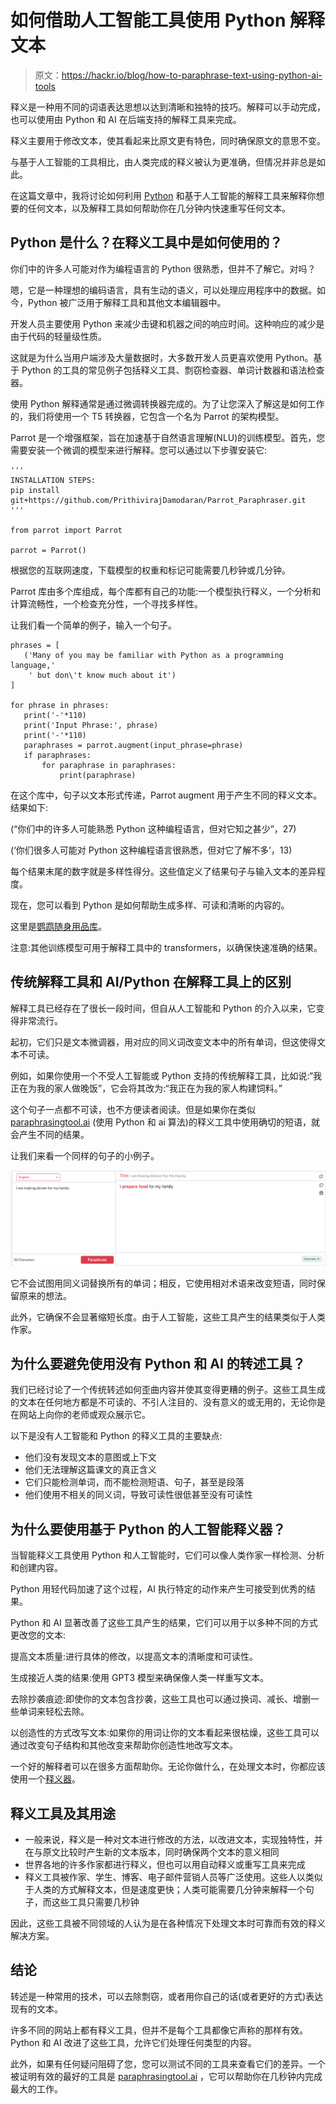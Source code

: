 # 如何借助人工智能工具使用 Python 解释文本

> 原文：<https://hackr.io/blog/how-to-paraphrase-text-using-python-ai-tools>

释义是一种用不同的词语表达思想以达到清晰和独特的技巧。解释可以手动完成，也可以使用由 Python 和 AI 在后端支持的解释工具来完成。

释义主要用于修改文本，使其看起来比原文更有特色，同时确保原文的意思不变。

与基于人工智能的工具相比，由人类完成的释义被认为更准确，但情况并非总是如此。

在这篇文章中，我将讨论如何利用 [Python](https://www.google.com/url?q=https://hackr.io/blog/how-to-learn-python&sa=D&source=editors&ust=1669940823670482&usg=AOvVaw32CybvSLfBjaaTy2xZfRy6) 和基于人工智能的解释工具来解释你想要的任何文本，以及解释工具如何帮助你在几分钟内快速重写任何文本。

## Python 是什么？在释义工具中是如何使用的？

你们中的许多人可能对作为编程语言的 Python 很熟悉，但并不了解它。对吗？

嗯，它是一种理想的编码语言，具有生动的语义，可以处理应用程序中的数据。如今，Python 被广泛用于解释工具和其他文本编辑器中。

开发人员主要使用 Python 来减少击键和机器之间的响应时间。这种响应的减少是由于代码的轻量级性质。

这就是为什么当用户端涉及大量数据时，大多数开发人员更喜欢使用 Python。基于 Python 的工具的常见例子包括释义工具、剽窃检查器、单词计数器和语法检查器。

使用 Python 解释通常是通过微调转换器完成的。为了让您深入了解这是如何工作的，我们将使用一个 T5 转换器，它包含一个名为 Parrot 的架构模型。

Parrot 是一个增强框架，旨在加速基于自然语言理解(NLU)的训练模型。首先，您需要安装一个微调的模型来进行解释。您可以通过以下步骤安装它:

```
'''
INSTALLATION STEPS:
pip install git+https://github.com/PrithivirajDamodaran/Parrot_Paraphraser.git
'''

from parrot import Parrot

parrot = Parrot()
```

根据您的互联网速度，下载模型的权重和标记可能需要几秒钟或几分钟。

Parrot 库由多个库组成，每个库都有自己的功能:一个模型执行释义，一个分析和计算流畅性，一个检查充分性，一个寻找多样性。

让我们看一个简单的例子，输入一个句子。

```
phrases = [
   ('Many of you may be familiar with Python as a programming language,'
    ' but don\'t know much about it')
]

for phrase in phrases:
   print('-'*110)
   print('Input Phrase:', phrase)
   print('-'*110)
   paraphrases = parrot.augment(input_phrase=phrase)
   if paraphrases:
       for paraphrase in paraphrases:
           print(paraphrase)
```

在这个库中，句子以文本形式传递，Parrot augment 用于产生不同的释义文本。结果如下:

(“你们中的许多人可能熟悉 Python 这种编程语言，但对它知之甚少”，27)

(‘你们很多人可能对 Python 这种编程语言很熟悉，但对它了解不多’，13)

每个结果末尾的数字就是多样性得分。这些值定义了结果句子与输入文本的差异程度。

现在，您可以看到 Python 是如何帮助生成多样、可读和清晰的内容的。

这里是[鹦鹉随身用品库](https://www.google.com/url?q=https://github.com/PrithivirajDamodaran/Parrot_Paraphraser/&sa=D&source=editors&ust=1669940823673044&usg=AOvVaw2eJFkai1cVKnlr0o-8w3_o)。

注意:其他训练模型可用于解释工具中的 transformers，以确保快速准确的结果。

## 传统解释工具和 AI/Python 在解释工具上的区别

解释工具已经存在了很长一段时间，但自从人工智能和 Python 的介入以来，它变得非常流行。

起初，它们只是文本微调器，用对应的同义词改变文本中的所有单词，但这使得文本不可读。

例如，如果你使用一个不受人工智能或 Python 支持的传统解释工具，比如说:“我正在为我的家人做晚饭”，它会将其改为:“我正在为我的家人构建饲料。”

这个句子一点都不可读，也不方便读者阅读。但是如果你在类似 [paraphrasingtool.ai](https://www.google.com/url?q=https://paraphrasingtool.ai/&sa=D&source=editors&ust=1669940823674010&usg=AOvVaw02KZEL4WTxzUQVgs0F0bgq) (使用 Python 和 ai 算法)的释义工具中使用确切的短语，就会产生不同的结果。

让我们来看一个同样的句子的小例子。

![](img/9eefa23a7fe8d31b9c0c07c296a10111.png)

它不会试图用同义词替换所有的单词；相反，它使用相对术语来改变短语，同时保留原来的想法。

此外，它确保不会显著缩短长度。由于人工智能，这些工具产生的结果类似于人类作家。

## 为什么要避免使用没有 Python 和 AI 的转述工具？

我们已经讨论了一个传统转述如何歪曲内容并使其变得更糟的例子。这些工具生成的文本在任何地方都是不可读的、不引人注目的、没有意义的或无用的，无论你是在网站上向你的老师或观众展示它。

以下是没有人工智能和 Python 的释义工具的主要缺点:

*   他们没有发现文本的意图或上下文
*   他们无法理解这篇课文的真正含义
*   它们只能检测单词，而不能检测短语、句子，甚至是段落
*   他们使用不相关的同义词，导致可读性很低甚至没有可读性

## 为什么要使用基于 Python 的人工智能释义器？

当智能释义工具使用 Python 和人工智能时，它们可以像人类作家一样检测、分析和创建内容。

Python 用轻代码加速了这个过程，AI 执行特定的动作来产生可接受到优秀的结果。

Python 和 AI 显著改善了这些工具产生的结果，它们可以用于以多种不同的方式更改您的文本:

提高文本质量:进行具体的修改，以提高文本的清晰度和可读性。

生成接近人类的结果:使用 GPT3 模型来确保像人类一样重写文本。

去除抄袭痕迹:即使你的文本包含抄袭，这些工具也可以通过换词、减长、增删一些单词来轻松去除。

以创造性的方式改写文本:如果你的用词让你的文本看起来很枯燥，这些工具可以通过改变句子结构和其他改变来帮助你创造性地改写文本。

一个好的解释者可以在很多方面帮助你。无论你做什么，在处理文本时，你都应该使用一个[释义器](https://www.google.com/url?q=https://paraphrasingtool.ai/&sa=D&source=editors&ust=1669940823676315&usg=AOvVaw1FX6AJkuMfRyLr7WlH4NN2)。

## 释义工具及其用途

*   一般来说，释义是一种对文本进行修改的方法，以改进文本，实现独特性，并在与原文比较时产生新的文本版本，同时确保两个文本的意义相同
*   世界各地的许多作家都进行释义，但也可以用自动释义或重写工具来完成
*   释义工具被作家、学生、博客、电子邮件营销人员等广泛使用。这些人以类似于人类的方式解释文本，但是速度更快；人类可能需要几分钟来解释一个句子，而这些工具只需要几秒钟

因此，这些工具被不同领域的人认为是在各种情况下处理文本时可靠而有效的释义解决方案。

## 结论

转述是一种常用的技术，可以去除剽窃，或者用你自己的话(或者更好的方式)表达现有的文本。

许多不同的网站上都有释义工具，但并不是每个工具都像它声称的那样有效。Python 和 AI 改进了这些工具，允许它们处理任何类型的内容。

此外，如果有任何疑问阻碍了您，您可以测试不同的工具来查看它们的差异。一个被证明有效的最好的工具是 [paraphrasingtool.ai](https://www.google.com/url?q=http://paraphrasingtool.ai&sa=D&source=editors&ust=1669940823677427&usg=AOvVaw1Pe8kyxvmmWVCp8B_Jz4_m) ，它可以帮助你在几秒钟内完成最大的工作。